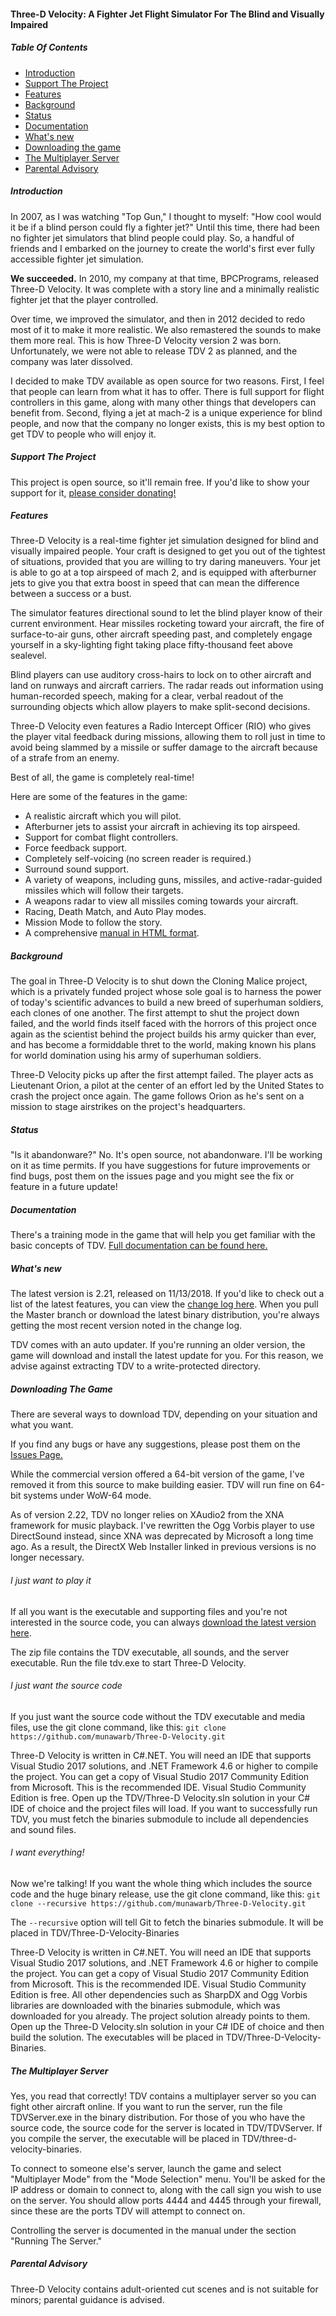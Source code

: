 #### Three-D Velocity: A Fighter Jet Flight Simulator For The Blind and Visually Impaired

##### Table Of Contents
* [Introduction](#introduction)
* [Support The Project](#support-the-project)
* [Features](#features)
* [Background](#background)
* [Status](#status)
* [Documentation](#documentation)
* [What's new](#what's-new)
* [Downloading the game](#downloading-the-game)
* [The Multiplayer Server](#the-multiplayer-server)
* [Parental Advisory](#parental-advisory)

##### Introduction
In 2007, as I was watching "Top Gun," I thought to myself: "How cool would it be if a blind person could fly a fighter jet?" Until this time, there had been no fighter jet simulators that blind people could play. So, a handful of friends and I embarked on the journey to create the world's first ever fully accessible fighter jet simulation.

**We succeeded.** In 2010, my company at that time, BPCPrograms, released Three-D Velocity. It was complete with a story line and a minimally realistic fighter jet that the player controlled.

Over time, we improved the simulator, and then in 2012 decided to redo most of it to make it more realistic. We also remastered the sounds to make them more real. This is how Three-D Velocity version 2 was born. Unfortunately, we were not able to release TDV 2 as planned, and the company was later dissolved.

I decided to make TDV available as open source for two reasons. First, I feel that people can learn from what it has to offer. There is full support for flight controllers in this game, along with many other things that developers can benefit from. Second, flying a jet at mach-2 is a unique experience for blind people, and now that the company no longer exists, this is my best option to get TDV to people who will enjoy it.

##### Support The Project
This project is open source, so it'll remain free. If you'd like to show your support for it, [please consider donating!](http://paypal.me/munawarb)

##### Features
Three-D Velocity is a real-time fighter jet simulation designed for blind and visually impaired people. Your craft is designed to get you out of the tightest of situations, provided that you are  willing to try daring maneuvers. Your jet is able to go at a top airspeed of mach 2, and is equipped with afterburner jets to give you that extra boost in speed that can mean the difference between a success or a bust.

The simulator features directional sound to let the blind player know of their current environment. Hear missiles rocketing toward your aircraft, the fire of surface-to-air guns, other aircraft speeding past, and completely engage yourself in a sky-lighting fight taking place fifty-thousand feet above sealevel.

Blind players can use auditory cross-hairs to lock on to other aircraft and land on runways and aircraft carriers. The radar reads out information using human-recorded speech, making for a clear, verbal readout of the surrounding objects which allow players to make split-second decisions.

Three-D Velocity even features a Radio Intercept Officer (RIO) who gives the player vital feedback during missions, allowing them to roll just in time to avoid being slammed by a missile or suffer damage to the aircraft because of a strafe from an enemy.

Best of all, the game is completely real-time!

Here are some of the features in the game:
- A realistic aircraft which you will pilot.
- Afterburner jets to assist your aircraft in achieving its top airspeed.
- Support for combat flight controllers.
- Force feedback support.
- Completely self-voicing (no screen reader is required.)
- Surround sound support.
- A variety of weapons, including guns, missiles, and active-radar-guided missiles which will follow their targets.
- A weapons radar to view all missiles coming towards your aircraft.
- Racing, Death Match, and Auto Play modes.
- Mission Mode to follow the story.
- A comprehensive [manual in HTML format](http://htmlpreview.github.io/?https://github.com/munawarb/Three-D-Velocity-Binaries/blob/master/docs/documentation.htm).

##### Background
The goal in Three-D Velocity is to shut down the Cloning Malice project, which is a privately funded project whose sole goal is to harness the power of today's scientific advances to build a new breed of superhuman soldiers, each clones of one another. The first attempt to shut the project down failed, and the world finds itself faced with the horrors of this project once again as the scientist behind the project builds his army quicker than ever, and has become a formiddable thret to the world, making known his plans for world domination using his army of superhuman soldiers.

Three-D Velocity picks up after the first attempt failed. The player acts as Lieutenant Orion, a pilot at the center of an effort led by the United States to crash the project once again. The game follows Orion as he's sent on a mission to stage airstrikes on the project's headquarters.

##### Status
"Is it abandonware?" No. It's open source, not abandonware. I'll be working on it as time permits. If you have suggestions for future improvements or find bugs, post them on the issues page and you might see the fix or feature in a future update!

##### Documentation
There's a training mode in the game that will help you get familiar with the basic concepts of TDV. [Full documentation can be found here.](http://htmlpreview.github.io/?https://github.com/munawarb/Three-D-Velocity-Binaries/blob/master/docs/documentation.htm)

##### What's new
The latest version is 2.21, released on 11/13/2018. If you'd like to check out a list of the latest features, you can view the [change log here](changelog.md). When you pull the Master branch or download the latest binary distribution, you're always getting the most recent version noted in the change log.

TDV comes with an auto updater. If you're running an older version, the game will download and install the latest update for you. For this reason, we advise against extracting TDV to a write-protected directory.

##### Downloading The Game
There are several ways to download TDV, depending on your situation and what you want.

If you find any bugs or have any suggestions, please post them on the [Issues Page.](https://github.com/munawarb/Three-D-Velocity/issues)

While the commercial version offered a 64-bit version of the game, I've removed it from this source to make building easier. TDV will run fine on 64-bit systems under WoW-64 mode.

As of version 2.22, TDV no longer relies on XAudio2 from the XNA framework for music playback. I've rewritten the Ogg Vorbis player to use DirectSound instead, since XNA was deprecated by Microsoft a long time ago. As a result, the DirectX Web Installer linked in previous versions is no longer necessary.

###### I just want to play it
If all you want is the executable and supporting files and you're not interested in the source code, you can always [download the latest version here](https://github.com/munawarb/Three-D-Velocity-Binaries/archive/master.zip).

The zip file contains the TDV executable, all sounds, and the server executable. Run the file tdv.exe to start Three-D Velocity.

###### I just want the source code
If you just want the source code without the TDV executable and media files, use the git clone command, like this:
`git clone https://github.com/munawarb/Three-D-Velocity.git`

Three-D Velocity is written in C#.NET. You will need an IDE that supports Visual Studio 2017 solutions, and .NET Framework 4.6 or higher to compile the project. You can get a copy of Visual Studio 2017 Community Edition from Microsoft. This is the recommended IDE. Visual Studio Community Edition is free. Open up the TDV/Three-D Velocity.sln solution in your C# IDE of choice and the project files will load. If you want to successfully run TDV, you must fetch the binaries submodule to include all dependencies and sound files.

###### I want everything!
Now we're talking! If you want the whole thing which includes the source code and the huge binary release, use the git clone command, like this:
`git clone --recursive https://github.com/munawarb/Three-D-Velocity.git`

The `--recursive` option will tell Git to fetch the binaries submodule. It will be placed in TDV/Three-D-Velocity-Binaries

Three-D Velocity is written in C#.NET. You will need an IDE that supports Visual Studio 2017 solutions, and .NET Framework 4.6 or higher to compile the project. You can get a copy of Visual Studio 2017 Community Edition from Microsoft. This is the recommended IDE. Visual Studio Community Edition is free. All other dependencies such as SharpDX and Ogg Vorbis libraries are downloaded with the binaries submodule, which was downloaded for you already. The project solution already points to them. Open up the Three-D Velocity.sln solution in your C# IDE of choice and then build the solution. The executables will be placed in TDV/Three-D-Velocity-Binaries.

##### The Multiplayer Server
Yes, you read that correctly! TDV contains a multiplayer server so you can fight other aircraft online. If you want to run the server, run the file TDVServer.exe in the binary distribution. For those of you who have the source code, the source code for the server is located in TDV/TDVServer. If you compile the server, the executable will be placed in TDV/three-d-velocity-binaries.

To connect to someone else's server, launch the game and select "Multiplayer Mode" from the "Mode Selection" menu. You'll be asked for the IP address or domain to connect to, along with the call sign you wish to use on the server. You should allow ports 4444 and 4445 through your firewall, since these are the ports TDV will attempt to connect on.

Controlling the server is documented in the manual under the section "Running The Server."

##### Parental Advisory
Three-D Velocity contains adult-oriented cut scenes and is not suitable for minors; parental guidance is advised.